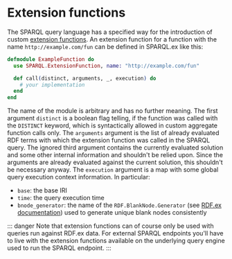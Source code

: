 # Extension functions

The SPARQL query language has a specified way for the introduction of custom [extension functions](https://www.w3.org/TR/sparql11-query/#extensionFunctions). An extension function for a function with the name `http://example.com/fun` can be defined in SPARQL.ex like this:

```elixir
defmodule ExampleFunction do
  use SPARQL.ExtensionFunction, name: "http://example.com/fun"

  def call(distinct, arguments, _, execution) do
    # your implementation
  end
end
```

The name of the module is arbitrary and has no further meaning. The first argument `distinct` is a boolean flag telling, if the function was called with the `DISTINCT` keyword, which is syntactically allowed in custom aggregate function calls only. The `arguments` argument is the list of already evaluated RDF terms with which the extension function was called in the SPARQL query. The ignored third argument contains the currently evaluated solution and some other internal information and shouldn't be relied upon. Since the arguments are already evaluated against the current solution, this shouldn't be necessary anyway. The `execution` argument is a map with some global query execution context information. In particular:

- `base`: the base IRI
- `time`: the query execution time
- `bnode_generator`: the name of the `RDF.BlankNode.Generator` (see [RDF.ex documentation](http://hexdocs.pm/rdf)) used to generate unique blank nodes consistently

::: danger
Note that extension functions can of course only be used with queries run against RDF.ex data. For external SPARQL endpoints you'll have to live with the extension functions available on the underlying query engine used to run the SPARQL endpoint.
:::

